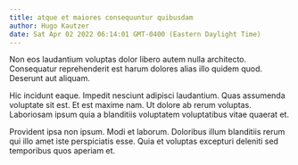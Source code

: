 ```yaml
---
title: atque et maiores consequuntur quibusdam
author: Hugo Kautzer
date: Sat Apr 02 2022 06:14:01 GMT-0400 (Eastern Daylight Time)
---
```

Non eos laudantium voluptas dolor libero autem nulla architecto. Consequatur reprehenderit est harum dolores alias illo quidem quod. Deserunt aut aliquam.

 Hic incidunt eaque. Impedit nesciunt adipisci laudantium. Quas assumenda voluptate sit est. Et est maxime nam. Ut dolore ab rerum voluptas. Laboriosam ipsum quia a blanditiis voluptatem voluptatibus vitae quaerat et.

 Provident ipsa non ipsum. Modi et laborum. Doloribus illum blanditiis rerum qui illo amet iste perspiciatis esse. Quia et voluptas excepturi deleniti sed temporibus quos aperiam et.